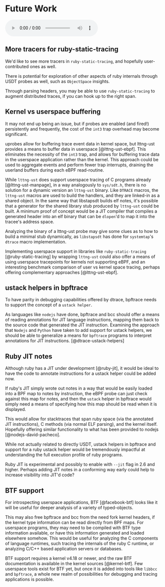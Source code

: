 # Future Work
<audio controls="1"> <source src="audio/mp3/00090-future-work.md.plain.mp3" type="audio/mpeg"></source> </audio>

## More tracers for ruby-static-tracing

We'd like to see more tracers in `ruby-static-tracing`, and hopefully user-contributed ones as well.

There is potential for exploration of other aspects of ruby internals through USDT probes as well, such as `ObjectSpace` insights.

Through parsing headers, you may be able to use `ruby-static-tracing` to augment distributed traces, if you can hook up to the right span.

## Kernel vs userspace buffering

It may not end up being an issue, but if probes are enabled (and fired!) persistently and frequently, the cost of the `int3` trap overhead may become significant.

uprobes allow for buffering trace event data in kernel space, but lttng-ust provides a means to buffer data in userspace [@lttng-ust-ebpf]. This eliminates the necessity of the `int3` trap, and allows for buffering trace data in the userspace application rather than the kernel. This approach could be used to aggregate events and perform fewer trap interrupts, draining the userland buffers during each eBPF read-routine.

While `lttng-ust` does support userspace tracing of C programs already [@lttng-ust-manpage], in a way analogously to `sys/sdt.h`, there is no solution for a dynamic version an `lttng-ust` binary. Like `DTRACE` macros, the `lttng-ust` macros are used to build the handlers, and they are linked-in as a shared object. In the same way that libstapsdt builds elf notes, it's possible that a generator for the shared library stub produced by `lttng-ust` could be built. A minimum proof of concept would be a JIT compiler that compiles a generated header into an elf binary that can be `dlopen`'d to map it into the tracee's address space.

Analyzing the binary of a lttng-ust probe may give some clues as to how to build a minimal stub dynamically, as `libstapsdt` has done for `systemtap`'s `dtrace` macro implementation.

Implementing userspace support in libraries like `ruby-static-tracing` [@ruby-static-tracing] by wrapping `lttng-ust` could also offer a means of using userspace tracepoints for kernels not supporting eBPF, and an interesting benchmark comparison of user vs kernel space tracing, perhaps offering complementary approaches [@lttng-ust-ebpf].

## ustack helpers in bpftrace

To have parity in debugging capabilities offered by dtrace, bpftrace needs to support the concept of a `ustack helper`.

As languages like `nodejs` have done, bpftrace and bcc should offer a means of reading annotations for JIT language instructions,
mapping them back to the source code that generated the JIT instruction. Examining the approach that `Nodejs` and `Python` have taken
to add support for ustack helpers, we should be able to generalize a means for `bpftrace` programs to interpret annotations for JIT instructions. [@dtrace-ustack-helpers]

## Ruby JIT notes

Although ruby has a JIT under development [@ruby-jit], it would be ideal to have the code to annotate instructions for a ustack helper could be added
now.

If ruby's JIT simply wrote out notes in a way that would be easily loaded into a BPF map to notes by instruction, the eBPF probe can
just check against this map for notes, and then the `ustack` helper in bpftrace would simply need a means of specifying how
this map should be read when it is displayed.

This would allow for stacktraces that span ruby space (via the annotated JIT instructions), C methods (via normal ELF parsing), and the kernel itself. Hopefully offering similar functionality to what has been provided to nodejs [@nodejs-david-pacheco].

While not actually related to directly USDT, ustack helpers in bpftrace and support for a ruby ustack helper would be tremendously impactful at understanding the full execution profile of ruby programs.

Ruby JIT is experimental and possibly to enable with `--jit` flag in 2.6 and higher. Perhaps adding JIT notes in a conforming way early could help to increase visibility into JIT'd code?

## BTF support

For introspecting userspace applications, BTF [@facebook-btf] looks like it will be useful for deeper analysis of a variety of typed-objects.

This may also free bpftrace and bcc from the need fork kernel headers, if the kernel type information can be read directly from BPF maps. For userspace programs, they may need to be compiled with BTF type information available, or have this information generated and loaded elsewhere somehow. This would be useful for analyzing the C components of language runtimes, such tracing the internals of the ruby C runtime, or analyzing C/C++ based application servers or databases.

BTF support requires a kernel v4.18 or newer, and the raw BTF documentation is available in the kernel sources [@kernel-btf]. Few userspace tools exist for BTF yet, but once it is added into tools like `libbcc` and `bpftrace`, a whole new realm of possibilities for debugging and tracing applications is possible.
